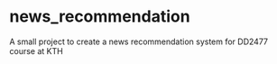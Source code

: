 # news_recommendation
A small project to create a news recommendation system for DD2477 course at KTH
